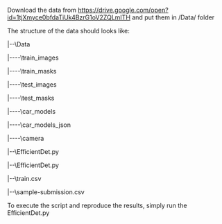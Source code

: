 Download the data from https://drive.google.com/open?id=1tjXmyce0bfdaTiUk4BzrG1oV2ZQLmITH and put them in /Data/ folder

The structure of the data should looks like:

|--\Data

|----\train_images 

|----\train_masks 

|----\test_images

|----\test_masks

|----\car_models

|----\car_models_json

|----\camera

|--\EfficientDet.py

|--\EfficientDet.py

|--\train.csv

|--\sample-submission.csv

To execute the script and reproduce the results, simply run the EfficientDet.py



